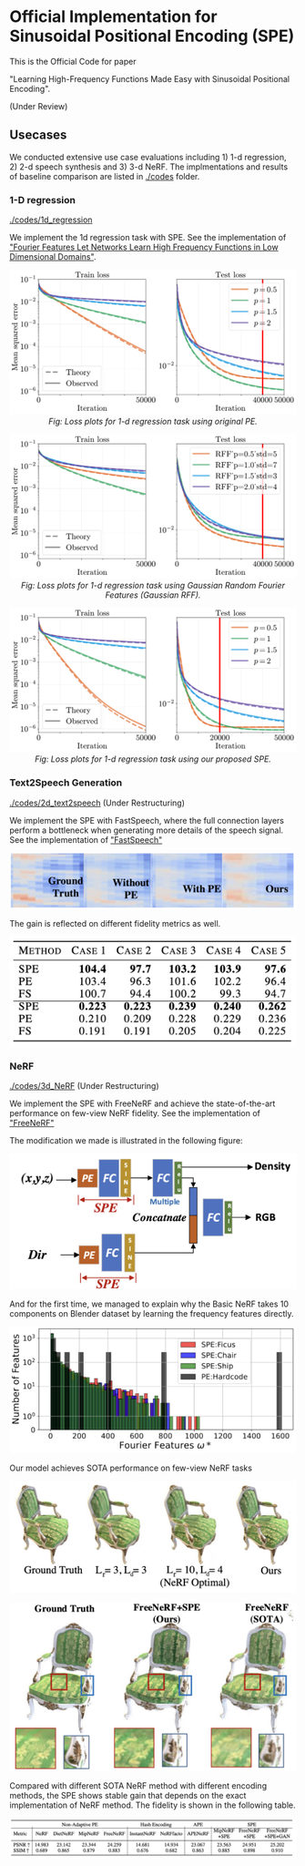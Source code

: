 # Official Implementation for Sinusoidal Positional Encoding (SPE)

This is the Official Code for paper 

"Learning High-Frequency Functions Made Easy with Sinusoidal Positional Encoding". 

<!---
Hide:
Chuanhao Sun, Zhihang Yuan, Kai Xu, Luo Mai, Siddharth N, Shuo Chen, Mahesh K. Marina.
-->

(Under Review)

## Usecases

We conducted extensive use case evaluations including 1) 1-d regression, 2) 2-d speech synthesis and 3) 3-d NeRF.
The implmentations and results of baseline comparison are listed in [./codes](./codes) folder.

### 1-D regression

[./codes/1d_regression](./codes/1d_regression)

We implement the 1d regression task with SPE. See the implementation of ["Fourier Features Let Networks Learn High Frequency Functions in Low Dimensional Domains"](https://github.com/tancik/fourier-feature-networks/tree/master).

<p align="center">
  <img src="./codes/1d_regression/1d_loss_original.png" alt="Loss plots for 1-d regression task using original PE.">
  <br>
  <em>Fig: Loss plots for 1-d regression task using original PE.</em>
</p>

<p align="center">
  <img src="./codes/1d_regression/1d_loss_grff.png" alt="Loss plots for 1-d regression task using Gaussian Random Fourier Features (Gaussian RFF).">
  <br>
  <em>Fig: Loss plots for 1-d regression task using Gaussian Random Fourier Features (Gaussian RFF).</em>
</p>

<p align="center">
  <img src="./codes/1d_regression/1d_loss_ours.png" alt="Loss plots for 1-d regression task using our proposed SPE.">
  <br>
  <em>Fig: Loss plots for 1-d regression task using our proposed SPE.</em>
</p>

### Text2Speech Generation 

[./codes/2d_text2speech](./codes/2d_text2speech)
(Under Restructuring)

We implement the SPE with FastSpeech, where the full connection layers perform a bottleneck when generating more details of the speech signal. See the implementation of ["FastSpeech"](https://github.com/xcmyz/FastSpeech)

![Details of Speech Generation with SPE (1)](imgs/details3.png)

The gain is reflected on different fidelity metrics as well.


![Speech Table](imgs/speech.png)


### NeRF

[./codes/3d_NeRF](./codes/3d_NeRF)
(Under Restructuring)

We implement the SPE with FreeNeRF and achieve the state-of-the-art performance on few-view NeRF fidelity. See the implementation of ["FreeNeRF"](https://github.com/Jiawei-Yang/FreeNeRF)

The modification we made is illustrated in the following figure:

![SPE and NeRF](imgs/spenerf.png)

And for the first time, we managed to explain why the Basic NeRF takes 10 components on Blender dataset by learning the frequency features directly.

![Explain the Default Configuration of NeRF](imgs/hist.png)

Our model achieves SOTA performance on few-view NeRF tasks

![Basic Chair NeRF](imgs/chair3.png)

![Chair NeRF](imgs/chair2.png)

Compared with different SOTA NeRF method with different encoding methods, the SPE shows stable gain that depends on the exact implementation of NeRF method. The fidelity is shown in the following table.

![Performance NeRF](imgs/nerf.png)
